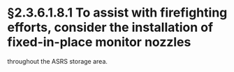 # §2.3.6.1.8.1 To assist with firefighting efforts, consider the installation of fixed-in-place monitor nozzles



throughout the ASRS storage area.